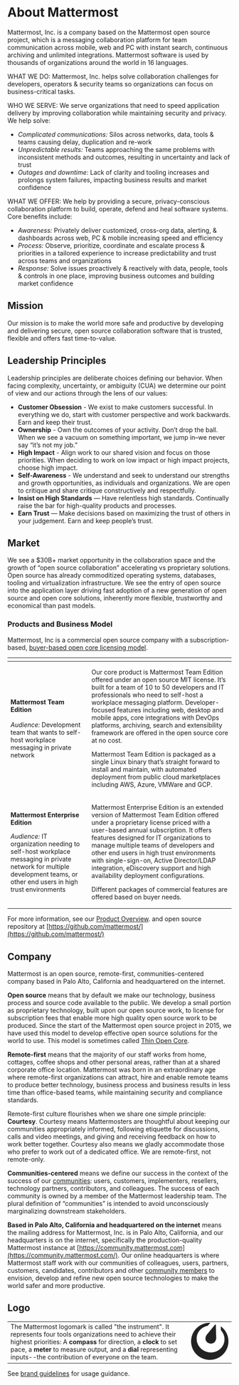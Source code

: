 # About Mattermost

Mattermost, Inc. is a company based on the Mattermost open source project, which is a messaging collaboration platform for team communication across mobile, web and PC with instant search, continuous archiving and unlimited integrations. Mattermost software is used by thousands of organizations around the world in 16 languages.

WHAT WE DO: Mattermost, Inc. helps solve collaboration challenges for developers, operators & security teams so organizations can focus on business-critical tasks. 

WHO WE SERVE: We serve organizations that need to speed application delivery by improving collaboration while maintaining security and privacy. We help solve: 

* _Complicated communications:_ Silos across networks, data, tools & teams causing delay, duplication and re-work
* _Unpredictable results:_ Teams approaching the same problems with inconsistent methods and outcomes, resulting in uncertainty and lack of trust 
* _Outages and downtime:_ Lack of clarity and tooling increases and prolongs system failures, impacting business results and market confidence  

WHAT WE OFFER: We help by providing a secure, privacy-conscious collaboration platform to build, operate, defend and heal software systems. Core benefits include: 

* _Awareness:_ Privately deliver customized, cross-org data, alerting, & dashboards across web, PC & mobile increasing speed and efficiency 
* _Process:_ Observe, prioritize, coordinate and escalate process & priorities in a tailored experience to increase predictability and trust across teams and organizations 
* _Response:_ Solve issues proactively & reactively with data, people, tools & controls in one place, improving business outcomes and building market confidence

## Mission

Our mission is to make the world more safe and productive by developing and delivering secure, open source collaboration software that is trusted, flexible and offers fast time-to-value.

## Leadership Principles

Leadership principles are deliberate choices defining our behavior. When facing complexity, uncertainty, or ambiguity \(CUA\) we determine our point of view and our actions through the lens of our values:

* **Customer Obsession** - We exist to make customers successful. In everything we do, start with customer perspective and work backwards. Earn and keep their trust.
* **Ownership** - Own the outcomes of your activity. Don’t drop the ball. When we see a vacuum on something important, we jump in–we never say “it’s not my job.”
* **High Impact** - Align work to our shared vision and focus on those priorities. When deciding to work on low impact or high impact projects, choose high impact.
* **Self-Awareness** - We understand and seek to understand our strengths and growth opportunities, as individuals and organizations. We are open to critique and share critique constructively and respectfully.
* **Insist on High Standards** — Have relentless high standards. Continually raise the bar for high-quality products and processes.
* **Earn Trust** — Make decisions based on maximizing the trust of others in your judgement. Earn and keep people’s trust.

## Market

We see a $30B+ market opportunity in the collaboration space and the growth of “open source collaboration” accelerating vs proprietary solutions. Open source has already commoditized operating systems, databases, tooling and virtualization infrastructure. We see the entry of open source into the application layer driving fast adoption of a new generation of open source and open core solutions, inherently more flexible, trustworthy and economical than past models. 

### Products and Business Model

Mattermost, Inc is a commercial open source company with a subscription-based, [buyer-based open core licensing model](business-model.md).

<table>
  <thead>
    <tr>
      <th style="text-align:left"></th>
      <th style="text-align:left"></th>
    </tr>
  </thead>
  <tbody>
    <tr>
      <td style="text-align:left"><b>Mattermost Team Edition</b> 
        <br />
        <br /><em>Audience: </em>Development team that wants to self-host workplace
        messaging in private network</td>
      <td style="text-align:left">
        <p>Our core product is Mattermost Team Edition offered under an open source
          MIT license. It&#x2019;s built for a team of 10 to 50 developers and IT
          professionals who need to self-host a workplace messaging platform. Developer-focused
          features including web, desktop and mobile apps, core integrations with
          DevOps platforms, archiving, search and extensibility framework are offered
          in the open source core at no cost.</p>
        <p>Mattermost Team Edition is packaged as a single Linux binary that&#x2019;s
          straight forward to install and maintain, with automated deployment from
          public cloud marketplaces including AWS, Azure, VMWare and GCP.</p>
      </td>
    </tr>
    <tr>
      <td style="text-align:left">
        <p><b>Mattermost Enterprise Edition </b>
        </p>
        <p></p>
        <p><em>Audience: </em>IT organization needing to self-host workplace messaging
          in private network for multiple development teams, or other end users in
          high trust environments</p>
      </td>
      <td style="text-align:left">
        <p>Mattermost Enterprise Edition is an extended version of Mattermost Team
          Edition offered under a proprietary license priced with a user-based annual
          subscription. It offers features designed for IT organizations to manage
          multiple teams of developers and other end users in high trust environments
          with single-sign-on, Active Director/LDAP integration, eDiscovery support
          and high availability deployment configurations.</p>
        <p>Different packages of commercial features are offered based on buyer needs.</p>
      </td>
    </tr>
  </tbody>
</table>

For more information, see our [Product Overview](https://docs.mattermost.com/overview/product.html). and open source repository at [https://github.com/mattermost/](https://github.com/mattermost/)

## Company

Mattermost is an open source, remote-first, communities-centered company based in Palo Alto, California and headquartered on the internet.

**Open source** means that by default we make our technology, business process and source code available to the public. We develop a small portion as proprietary technology, built upon our open source work, to license for subscription fees that enable more high quality open source work to be produced. Since the start of the Mattermost open source project in 2015, we have used this model to develop effective open source solutions for the world to use. This model is sometimes called [Thin Open Core](https://medium.com/open-consensus/2-open-core-definition-examples-tradeoffs-e4d0c044da7c).

**Remote-first** means that the majority of our staff works from home, cottages, coffee shops and other personal areas, rather than at a shared corporate office location. Mattermost was born in an extraordinary age where remote-first organizations can attract, hire and enable remote teams to produce better technology, business process and business results in less time than office-based teams, while maintaining security and compliance standards.

Remote-first culture flourishes when we share one simple principle: **Courtesy**. Courtesy means Mattermosters are thoughtful about keeping our communities appropriately informed, following etiquette for discussions, calls and video meetings, and giving and receiving feedback on how to work better together. Courtesy also means we gladly accommodate those who prefer to work out of a dedicated office. We are remote-first, not remote-only.

**Communities-centered** means we define our success in the context of the success of our [communities](https://docs.mattermost.com/process/community-overview.html): users, customers, implementers, resellers, technology partners, contributors, and colleagues. The success of each community is owned by a member of the Mattermost leadership team. The plural definition of “communities” is intended to avoid unconsciously marginalizing downstream stakeholders.

**Based in Palo Alto, California and headquartered on the internet** means the mailing address for Mattermost, Inc. is in Palo Alto, California, and our headquarters is on the internet, specifically the production-quality Mattermost instance at [https://community.mattermost.com](https://community.mattermost.com/). Our online headquarters is where Mattermost staff work with our communities of colleagues, users, partners, customers, candidates, contributors and other [community members](https://docs.mattermost.com/process/community-overview.html) to envision, develop and refine new open source technologies to make the world safer and more productive.

## Logo

|  |  |  |
| :--- | :--- | :--- |
| The Mattermost logomark is called "the instrument".   It represents four tools organizations need to achieve their highest priorities:   A **compass** for direction, a **clock** to set pace, a **meter** to measure output, and a **dial** representing inputs--the contribution of everyone on the team.  |  | ![](../../.gitbook/assets/image%20%2811%29%20%281%29.png) |

See [brand guidelines](https://mattermost.org/brand-guidelines/) for usage guidance. 

